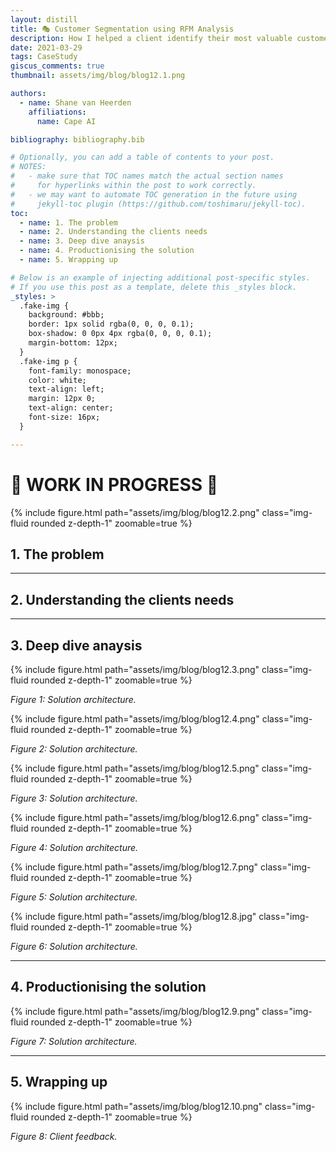 ```yaml
---
layout: distill
title: 🎭 Customer Segmentation using RFM Analysis
description: How I helped a client identify their most valuable customers to retain and reactivate
date: 2021-03-29
tags: CaseStudy
giscus_comments: true
thumbnail: assets/img/blog/blog12.1.png

authors:
  - name: Shane van Heerden
    affiliations:
      name: Cape AI

bibliography: bibliography.bib

# Optionally, you can add a table of contents to your post.
# NOTES:
#   - make sure that TOC names match the actual section names
#     for hyperlinks within the post to work correctly.
#   - we may want to automate TOC generation in the future using
#     jekyll-toc plugin (https://github.com/toshimaru/jekyll-toc).
toc:
  - name: 1. The problem
  - name: 2. Understanding the clients needs
  - name: 3. Deep dive anaysis
  - name: 4. Productionising the solution
  - name: 5. Wrapping up

# Below is an example of injecting additional post-specific styles.
# If you use this post as a template, delete this _styles block.
_styles: >
  .fake-img {
    background: #bbb;
    border: 1px solid rgba(0, 0, 0, 0.1);
    box-shadow: 0 0px 4px rgba(0, 0, 0, 0.1);
    margin-bottom: 12px;
  }
  .fake-img p {
    font-family: monospace;
    color: white;
    text-align: left;
    margin: 12px 0;
    text-align: center;
    font-size: 16px;
  }

---
```


# 🚧 <b>WORK IN PROGRESS</b> 🚧

{% include figure.html path="assets/img/blog/blog12.2.png" class="img-fluid rounded z-depth-1" zoomable=true %}

## 1. The problem


***

## 2. Understanding the clients needs



***

## 3. Deep dive anaysis


{% include figure.html path="assets/img/blog/blog12.3.png" class="img-fluid rounded z-depth-1" zoomable=true %}
<div class="caption">
    <em>Figure 1: Solution architecture.</em> 
</div>

{% include figure.html path="assets/img/blog/blog12.4.png" class="img-fluid rounded z-depth-1" zoomable=true %}
<div class="caption">
    <em>Figure 2: Solution architecture.</em> 
</div>

{% include figure.html path="assets/img/blog/blog12.5.png" class="img-fluid rounded z-depth-1" zoomable=true %}
<div class="caption">
    <em>Figure 3: Solution architecture.</em> 
</div>

{% include figure.html path="assets/img/blog/blog12.6.png" class="img-fluid rounded z-depth-1" zoomable=true %}
<div class="caption">
    <em>Figure 4: Solution architecture.</em> 
</div>

{% include figure.html path="assets/img/blog/blog12.7.png" class="img-fluid rounded z-depth-1" zoomable=true %}
<div class="caption">
    <em>Figure 5: Solution architecture.</em> 
</div>

{% include figure.html path="assets/img/blog/blog12.8.jpg" class="img-fluid rounded z-depth-1" zoomable=true %}
<div class="caption">
    <em>Figure 6: Solution architecture.</em> 
</div>

***

## 4. Productionising the solution

{% include figure.html path="assets/img/blog/blog12.9.png" class="img-fluid rounded z-depth-1" zoomable=true %}
<div class="caption">
    <em>Figure 7: Solution architecture.</em> 
</div>

***

## 5. Wrapping up

{% include figure.html path="assets/img/blog/blog12.10.png" class="img-fluid rounded z-depth-1" zoomable=true %}
<div class="caption">
    <em>Figure 8: Client feedback.</em> 
</div>

